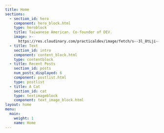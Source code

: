```yaml
---
title: Home
sections:
  - section_id: hero
    component: hero_block.html
    type: heroblock
    title: Taiwanese American. Co-founder of DEV.
    image: >-
      https://res.cloudinary.com/practicaldev/image/fetch/s--3l_8tLji--/c_fill,f_auto,fl_progressive,h_320,q_auto,w_320/https://thepracticaldev.s3.amazonaws.com/uploads/user/profile_image/264/40d89fb9-4de0-414d-8a06-f52ddda0bc75.jpg
  - title: Text
    section_id: intro
    component: content_block.html
    type: contentblock
  - title: Recent Posts
    section_id: posts
    num_posts_displayed: 6
    component: postlist.html
    type: postlist
  - title: A Cat
    section_id: cat
    type: textimageblock
    component: text_image_block.html
layout: home
menu:
  main:
    weight: 1
    name: Home
---
```

